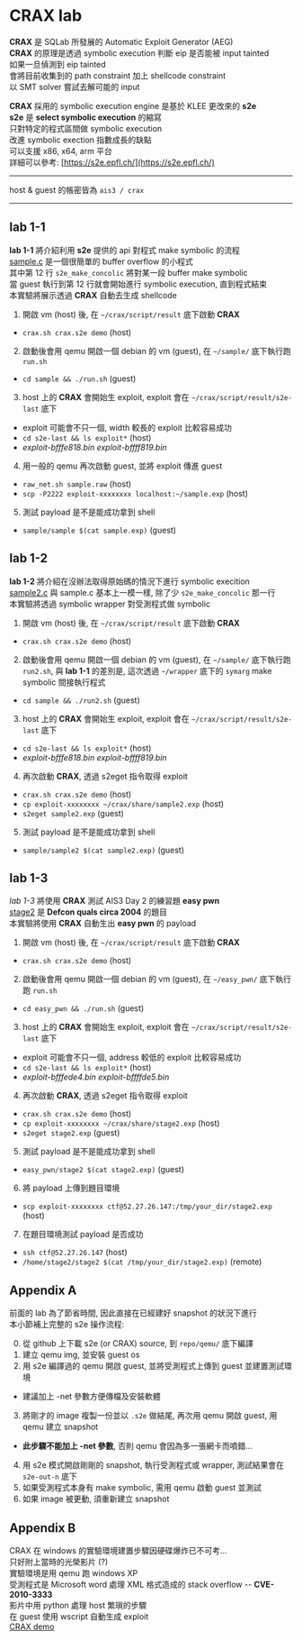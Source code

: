 # CRAX lab
**CRAX** 是 SQLab 所發展的 Automatic Exploit Generator (AEG)  
**CRAX** 的原理是透過 symbolic execution 判斷 eip 是否能被 input tainted  
如果一旦偵測到 eip tainted   
會將目前收集到的 path constraint 加上 shellcode constraint  
以 SMT solver 嘗試去解可能的 input  

**CRAX** 採用的 symbolic execution engine 是基於 KLEE 更改來的 **s2e**  
**s2e** 是 **select symbolic execution** 的縮寫  
只對特定的程式區間做 symbolic execution  
改進 symbolic exection 指數成長的缺點  
可以支援 x86, x64, arm 平台  
詳細可以參考: [https://s2e.epfl.ch/](https://s2e.epfl.ch/)  

* * *
host & guest 的帳密皆為 `ais3 / crax`
* * *

## lab 1-1
**lab 1-1** 將介紹利用 **s2e** 提供的 api 對程式 make symbolic 的流程  
[sample.c](https://github.com/SQLab/CRAX-lab/blob/master/sample/sample.c) 是一個很簡單的 buffer overflow 的小程式  
其中第 12 行 `s2e_make_concolic` 將對某一段 buffer make symbolic  
當 guest 執行到第 12 行就會開始進行 symbolic execution, 直到程式結束  
本實驗將展示透過 **CRAX** 自動去生成 shellcode  

1. 開啟 vm (host) 後, 在 `~/crax/script/result` 底下啟動 **CRAX**  
 - `crax.sh crax.s2e demo` (host)
2. 啟動後會用 qemu 開啟一個 debian 的 vm (guest), 在 `~/sample/` 底下執行跑 `run.sh`  
 - `cd sample && ./run.sh` (guest)
3. host 上的 **CRAX** 會開始生 exploit, exploit 會在 `~/crax/script/result/s2e-last` 底下  
 - exploit 可能會不只一個, width 較長的 exploit 比較容易成功  
 - `cd s2e-last && ls exploit*` (host)
 - _exploit-bfffe818.bin  exploit-bffff819.bin_
4. 用一般的 qemu 再次啟動 guest, 並將 exploit 傳進 guest  
 - `raw_net.sh sample.raw` (host)
 - `scp -P2222 exploit-xxxxxxxx localhost:~/sample.exp` (host)
5. 測試 payload 是不是能成功拿到 shell  
 - `sample/sample $(cat sample.exp)` (guest)

## lab 1-2
**lab 1-2** 將介紹在沒辦法取得原始碼的情況下進行 symbolic execition  
[sample2.c](https://github.com/SQLab/CRAX-lab/blob/master/sample/sample2.c) 與 sample.c 基本上一模一樣, 除了少 `s2e_make_concolic` 那一行  
本實驗將透過 symbolic wrapper 對受測程式做 symbolic  

1. 開啟 vm (host) 後, 在 `~/crax/script/result` 底下啟動 **CRAX**  
 - `crax.sh crax.s2e demo` (host)
2. 啟動後會用 qemu 開啟一個 debian 的 vm (guest), 在 `~/sample/` 底下執行跑 `run2.sh`, 與 **lab 1-1** 的差別是, 這次透過 `~/wrapper` 底下的 `symarg` make symbolic 間接執行程式   
 - `cd sample && ./run2.sh` (guest)
3. host 上的 **CRAX** 會開始生 exploit, exploit 會在 `~/crax/script/result/s2e-last` 底下  
 - `cd s2e-last && ls exploit*` (host)
 - _exploit-bfffe818.bin  exploit-bffff819.bin_
4. 再次啟動 **CRAX**, 透過 s2eget 指令取得 exploit  
 - `crax.sh crax.s2e demo` (host)
 - `cp exploit-xxxxxxxx ~/crax/share/sample2.exp` (host)
 - `s2eget sample2.exp` (guest)
5. 測試 payload 是不是能成功拿到 shell  
 - `sample/sample2 $(cat sample2.exp)` (guest)

## lab 1-3
*lab 1-3* 將使用 **CRAX** 測試 AIS3 Day 2 的練習題 **easy pwn**  
[stage2](https://github.com/SQLab/CRAX-lab/blob/master/sample/stage2) 是 **Defcon quals circa 2004** 的題目  
本實驗將使用 **CRAX** 自動生出 **easy pwn** 的 payload  

1. 開啟 vm (host) 後, 在 `~/crax/script/result` 底下啟動 **CRAX**  
 - `crax.sh crax.s2e demo` (host)
2. 啟動後會用 qemu 開啟一個 debian 的 vm (guest), 在 `~/easy_pwn/` 底下執行跑 `run.sh`  
 - `cd easy_pwn && ./run.sh` (guest)
3. host 上的 **CRAX** 會開始生 exploit, exploit 會在 `~/crax/script/result/s2e-last` 底下  
 - exploit 可能會不只一個, address 較低的 exploit 比較容易成功  
 - `cd s2e-last && ls exploit*` (host)
 - _exploit-bfffede4.bin  exploit-bffffde5.bin_
4. 再次啟動 **CRAX**, 透過 s2eget 指令取得 exploit  
 - `crax.sh crax.s2e demo` (host)
 - `cp exploit-xxxxxxxx ~/crax/share/stage2.exp` (host)
 - `s2eget stage2.exp` (guest)
5. 測試 payload 是不是能成功拿到 shell  
 - `easy_pwn/stage2 $(cat stage2.exp)` (guest)
6. 將 payload 上傳到題目環境
 - `scp exploit-xxxxxxxx ctf@52.27.26.147:/tmp/your_dir/stage2.exp` (host)
7. 在題目環境測試 payload 是否成功  
 - `ssh ctf@52.27.26.147` (host)
 - `/home/stage2/stage2 $(cat /tmp/your_dir/stage2.exp)` (remote)

## Appendix A
前面的 lab 為了節省時間, 因此直接在已經建好 snapshot 的狀況下進行  
本小節補上完整的 s2e 操作流程:

0. 從 github 上下載 s2e (or CRAX) source, 到 `repo/qemu/` 底下編譯  
1. 建立 qemu img, 並安裝 guest os  
2. 用 s2e 編譯過的 qemu 開啟 guest, 並將受測程式上傳到 guest 並建置測試環境  
 - 建議加上 -net 參數方便傳檔及安裝軟體
3. 將剛才的 image 複製一份並以 `.s2e` 做結尾, 再次用 qemu 開啟 guest, 用 qemu 建立 snapshot
 - **此步驟不能加上 -net 參數**, 否則 qemu 會因為多一張網卡而噴錯...  
4. 用 s2e 模式開啟剛剛的 snapshot, 執行受測程式或 wrapper, 測試結果會在 `s2e-out-n` 底下  
5. 如果受測程式本身有 make symbolic, 需用 qemu 啟動 guest 並測試
6. 如果 image 被更動, 須重新建立 snapshot

## Appendix B
CRAX 在 windows 的實驗環境建置步驟因硬碟爆炸已不可考...  
只好附上當時的光榮影片 (?)  
實驗環境是用 qemu 跑 windows XP  
受測程式是 Microsoft word 處理 XML 格式造成的 stack overflow -- **CVE-2010-3333**  
影片中用 python 處理 host 繁瑣的步驟  
在 guest 使用 wscript 自動生成 exploit  
[CRAX demo](https://www.youtube.com/watch?v=nkB18SSx6_I)  

